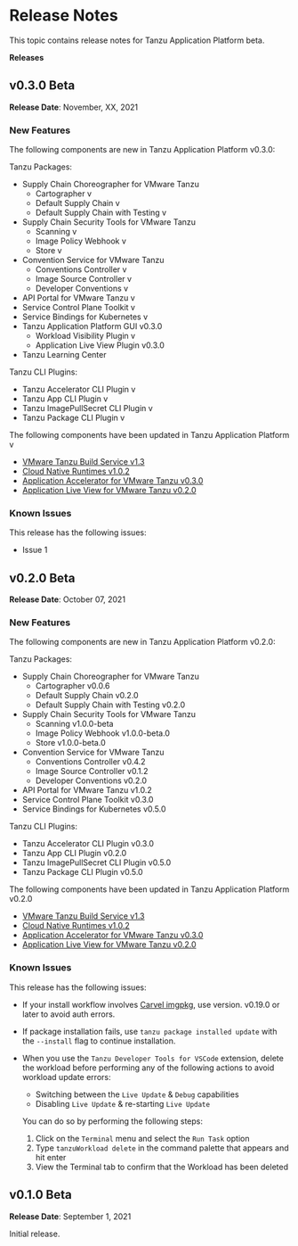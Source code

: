 # Release Notes

This topic contains release notes for Tanzu Application Platform beta.

**Releases**


## <a id='0-3-0'></a> v0.3.0 Beta

**Release Date**: November, XX, 2021

### New Features

The following components are new in Tanzu Application Platform v0.3.0:

Tanzu Packages:

- Supply Chain Choreographer for VMware Tanzu
  - Cartographer v
  - Default Supply Chain v
  - Default Supply Chain with Testing v
- Supply Chain Security Tools for VMware Tanzu
  - Scanning v
  - Image Policy Webhook v
  - Store v
- Convention Service for VMware Tanzu
  - Conventions Controller v
  - Image Source Controller v
  - Developer Conventions v
- API Portal for VMware Tanzu v
- Service Control Plane Toolkit v
- Service Bindings for Kubernetes v
- Tanzu Application Platform GUI v0.3.0
  - Workload Visibility Plugin v
  - Application Live View Plugin v0.3.0
- Tanzu Learning Center

Tanzu CLI Plugins:

- Tanzu Accelerator CLI Plugin v
- Tanzu App CLI Plugin v
- Tanzu ImagePullSecret CLI Plugin v
- Tanzu Package CLI Plugin v

The following components have been updated in Tanzu Application Platform v

- [VMware Tanzu Build Service v1.3](https://docs.pivotal.io/build-service/1-3/)
- [Cloud Native Runtimes v1.0.2](https://docs.vmware.com/en/Cloud-Native-Runtimes-for-VMware-Tanzu/1.0/tanzu-cloud-native-runtimes-1-0/GUID-cnr-overview.html)
- [Application Accelerator for VMware Tanzu v0.3.0](https://docs.vmware.com/en/Application-Accelerator-for-VMware-Tanzu/index.html)
- [Application Live View for VMware Tanzu v0.2.0](https://docs.vmware.com/en/Application-Live-View-for-VMware-Tanzu/0.2/docs/GUID-index.html)


### Known Issues

This release has the following issues:

- Issue 1

## <a id='0-2-0'></a> v0.2.0 Beta

**Release Date**: October 07, 2021

### New Features

The following components are new in Tanzu Application Platform v0.2.0:

Tanzu Packages:

- Supply Chain Choreographer for VMware Tanzu
  - Cartographer v0.0.6
  - Default Supply Chain v0.2.0
  - Default Supply Chain with Testing v0.2.0
- Supply Chain Security Tools for VMware Tanzu
  - Scanning v1.0.0-beta
  - Image Policy Webhook v1.0.0-beta.0
  - Store v1.0.0-beta.0
- Convention Service for VMware Tanzu
  - Conventions Controller v0.4.2
  - Image Source Controller v0.1.2
  - Developer Conventions v0.2.0
- API Portal for VMware Tanzu v1.0.2
- Service Control Plane Toolkit v0.3.0
- Service Bindings for Kubernetes v0.5.0

Tanzu CLI Plugins:

- Tanzu Accelerator CLI Plugin v0.3.0
- Tanzu App CLI Plugin v0.2.0
- Tanzu ImagePullSecret CLI Plugin v0.5.0
- Tanzu Package CLI Plugin v0.5.0

The following components have been updated in Tanzu Application Platform v0.2.0

- [VMware Tanzu Build Service v1.3](https://docs.pivotal.io/build-service/1-3/)
- [Cloud Native Runtimes v1.0.2](https://docs.vmware.com/en/Cloud-Native-Runtimes-for-VMware-Tanzu/1.0/tanzu-cloud-native-runtimes-1-0/GUID-cnr-overview.html)
- [Application Accelerator for VMware Tanzu v0.3.0](https://docs.vmware.com/en/Application-Accelerator-for-VMware-Tanzu/index.html)
- [Application Live View for VMware Tanzu v0.2.0](https://docs.vmware.com/en/Application-Live-View-for-VMware-Tanzu/0.2/docs/GUID-index.html)


### Known Issues

This release has the following issues:

- If your install workflow involves [Carvel imgpkg](https://github.com/vmware-tanzu/carvel-imgpkg), use version.
  v0.19.0 or later to avoid auth errors.
- If package installation fails, use `tanzu package installed update` with the `--install` flag to continue installation.
- When you use the `Tanzu Developer Tools for VSCode` extension,
  delete the workload before performing any of the following actions to avoid workload update errors:
    - Switching between the `Live Update` & `Debug` capabilities
    - Disabling `Live Update` & re-starting `Live Update`
    
    
    You can do so by performing the following steps:
    1. Click on the `Terminal` menu and select the `Run Task` option
    2. Type `tanzuWorkload delete` in the command palette that appears and hit enter
    3. View the Terminal tab to confirm that the Workload has been deleted

## <a id='0-1-0'></a> v0.1.0 Beta

**Release Date**: September 1, 2021

Initial release.

